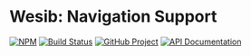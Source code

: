 Wesib: Navigation Support
=========================

[![NPM][npm-image]][npm-url]
[![Build Status][build-status-img]][build-status-link]
[![GitHub Project][github-image]][github-url]
[![API Documentation][api-docs-image]][api-docs-url]

[npm-image]: https://img.shields.io/npm/v/@wesib/navigation.svg?logo=npm
[npm-url]: https://www.npmjs.com/package/@wesib/navigation
[build-status-img]: https://github.com/wesib/navigation/workflows/Build/badge.svg
[build-status-link]: https://github.com/wesib/navigation/actions?query=workflow%3ABuild
[github-image]: https://img.shields.io/static/v1?logo=github&label=GitHub&message=project&color=informational
[github-url]: https://github.com/wesib/navigation
[api-docs-image]: https://img.shields.io/static/v1?logo=typescript&label=API&message=docs&color=informational
[api-docs-url]: https://wesib.github.io/navigation/ 
